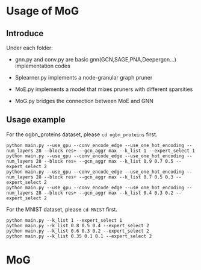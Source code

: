 # Usage of MoG

## Introduce
Under each folder:

+ gnn.py and conv.py are basic gnn(GCN,SAGE,PNA,Deepergcn...) implementation codes

+ Splearner.py implements a node-granular graph pruner

+ MoE.py implements a model that mixes pruners with different sparsities

+ MoG.py bridges the connection between MoE and GNN

## Usage example

For the ogbn_proteins dataset, please `cd ogbn_proteins` first.
```
python main.py --use_gpu --conv_encode_edge --use_one_hot_encoding --num_layers 28 --block res+ --gcn_aggr max --k_list 1 --expert_select 1
python main.py --use_gpu --conv_encode_edge --use_one_hot_encoding --num_layers 28 --block res+ --gcn_aggr max --k_list 0.9 0.7 0.5 --expert_select 2
python main.py --use_gpu --conv_encode_edge --use_one_hot_encoding --num_layers 28 --block res+ --gcn_aggr max --k_list 0.7 0.5 0.3 --expert_select 2
python main.py --use_gpu --conv_encode_edge --use_one_hot_encoding --num_layers 28 --block res+ --gcn_aggr max --k_list 0.4 0.3 0.2 --expert_select 2
```

For the MNIST dataset, please `cd MNIST` first.
```
python main.py --k_list 1 --expert_select 1
python main.py --k_list 0.8 0.5 0.4 --expert_select 2
python main.py --k_list 0.6 0.3 0.2 --expert_select 2
python main.py --k_list 0.35 0.1 0.1 --expert_select 2
```



# MoG

